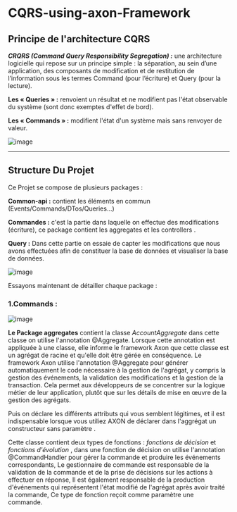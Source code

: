 # CQRS-using-axon-Framework
## Principe de l'architecture CQRS 

***CRQRS (Command Query Responsibility Segregation) :*** 
une architecture logicielle qui repose sur un principe simple : la séparation, au sein d’une application, des composants de modification et de restitution de l’information sous les termes Command (pour l’écriture) et Query (pour la lecture).

**Les « Queries » :** renvoient un résultat et ne modifient pas l'état observable du système (sont donc exemptes d'effet de bord).

**Les « Commands » :** modifient l'état d'un système mais sans renvoyer de valeur.

![image](https://user-images.githubusercontent.com/85801662/219696629-475591f3-dfc2-4651-84ac-a9c5d0f3f5f5.png)

***
## Structure Du Projet 
Ce Projet se compose de plusieurs packages :

**Common-api :** contient les éléments en commun (Events/Commands/DTos/Queries...)

**Commandes :** c'est la partie dans laquelle on effectue des modifications (écriture), ce package contient les aggregates et les controllers .

**Query :** Dans cette partie on essaie de capter les modifications que nous avons effectuées afin de constituer la base de données et visualiser la base de données.

![image](https://user-images.githubusercontent.com/85801662/219712238-f145cdbe-e54d-475c-851c-cf9e7eccc8e0.png)

Essayons maintenant de détailler chaque package :

### 1.Commands :
![image](https://user-images.githubusercontent.com/85801662/219717835-7d283d48-41de-4a24-aff9-07aa098a1dd6.png)

**Le Package aggregates** contient la classe *AccountAggregate* dans cette classe on utilise l'annotation @Aggregate. Lorsque cette annotation est appliquée à une classe, elle informe le framework Axon que cette classe est un agrégat de racine et qu'elle doit être gérée en conséquence. Le framework Axon utilise l'annotation @Aggregate pour générer automatiquement le code nécessaire à la gestion de l'agrégat, y compris la gestion des événements, la validation des modifications et la gestion de la transaction. Cela permet aux développeurs de se concentrer sur la logique métier de leur application, plutôt que sur les détails de mise en œuvre de la gestion des agrégats.

Puis on déclare les différents attributs qui vous semblent légitimes, et il est indispensable lorsque vous utiliez AXON de déclarer dans l'aggrégat un constructeur sans paramètre .

Cette classe contient deux types de fonctions : *fonctions de décision* et *fonctions d'évolution* , dans une fonction de décision on utilise l'annotation @CommandHandler  pour gérer la commande et produire les événements correspondants, Le gestionnaire de commande est responsable de la validation de la commande et de la prise de décisions sur les actions à effectuer en réponse, Il est également responsable de la production d'événements qui représentent l'état modifié de l'agrégat après avoir traité la commande, Ce type de fonction reçoit comme paramètre une commande.  
